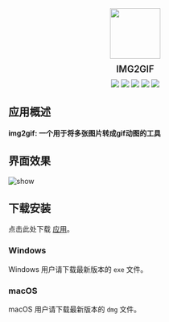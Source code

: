 

<div style="width:100%;display:flex;justify-content: center;flex-direction:column;align-items:center;"align="center">
	<img style="width:100px" src="https://raw.githubusercontent.com/fengtianxi001/img2gif/main/favicon.ico">
  <span style="margin:10px 0;font-size:18px;font-weight:600">IMG2GIF</span>
  <div>
  	<img src="https://img.shields.io/github/languages/top/fengtianxi001/img2gif">
  	<img src="https://travis-ci.org/boennemann/badges.svg?branch=master">
 	 	<img src="https://img.shields.io/github/issues/fengtianxi001/img2gif">
  	<img src="https://img.shields.io/github/forks/fengtianxi001/img2gif">
  	<img src="https://img.shields.io/github/stars/fengtianxi001/img2gif">
	</div>
</div>


<div>



## 应用概述

**img2gif: 一个用于将多张图片转成gif动图的工具**

## 界面效果

![show](https://raw.githubusercontent.com/fengtianxi001/img2gif/main/screenshot/index2.png)

## 下载安装

点击此处下载 [应用](https://github.com/fengtianxi001/img2gif/releases/download/v0.0.1/mysetup.exe)。

### Windows

Windows 用户请下载最新版本的 `exe` 文件。

### macOS

macOS 用户请下载最新版本的 `dmg` 文件。
